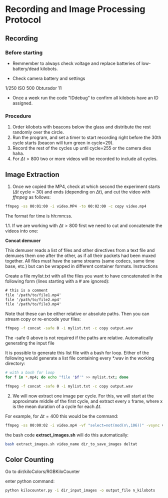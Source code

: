 # Recording and Image Processing Protocol

## Recording

### Before starting
- Remmember to always check voltage and replace batteries of low-battery/dead kilobots.

- Check camera battery and settings

1/250
ISO 500
Obturador 11 

- Once a week run the code "IDdebug" to confirm all kilobots have an ID assigned.

### Procedure
1. Order kilobots with beacons below the glass and distribute the rest randomly over the circle.
2. Run the program, and set a timer to start recording right before the 30th cycle starts (beacon will turn green in cycle=29).
3. Record the rest of the cycles up until cycle=255 or the camera dies haha.
4. For $\Delta t > 800$ two or more videos will be recorded to include all cycles.


## Image Extraction

1. Once we copied the MP4, check at which second the experiment starts ($\Delta t$ cycle = 30) and ends (depending on $\Delta t$), and cut the video with *ffmpeg* as follows:
```bash
ffmpeg -ss 00:01:00 -i video.MP4 -to 00:02:00 -c copy video.mp4
```   
The format for time is hh:mm:ss.

1.1. If we are working with $\Delta t > 800$ first we need to cut and concatenate the videos into one:

**Concat demuxer**

This demuxer reads a list of files and other directives from a text file and demuxes them one after the other, as if all their packets had been muxed together. All files must have the same streams (same codecs, same time base, etc.) but can be wrapped in different container formats.
Instructions

Create a file mylist.txt with all the files you want to have concatenated in the following form (lines starting with a # are ignored):

```txt
# this is a comment
file '/path/to/file1.mp4'
file '/path/to/file2.mp4'
file '/path/to/file3.mp4'
```

Note that these can be either relative or absolute paths. Then you can stream copy or re-encode your files:

```bash
ffmpeg -f concat -safe 0 -i mylist.txt -c copy output.wav
```
The -safe 0 above is not required if the paths are relative.
Automatically generating the input file

It is possible to generate this list file with a bash for loop. Either of the following would generate a list file containing every *.wav in the working directory:
```bash
# with a bash for loop
for f in *.mp4; do echo "file '$f'" >> mylist.txt; done

ffmpeg -f concat -safe 0 -i mylist.txt -c copy output.wav
```

2. We will now extract one image per cycle. For this, we will start at the approximate middle of the first cycle, and extract every x frame, where x is the mean duration of a cycle for each $\Delta t$.

For example, for $\Delta t = 400$ this would be the command:

```sh
ffmpeg -ss 00:00:02 -i video.mp4 -vf "select=not(mod(n\,106))" -vsync vfr -q:v 2 output%04d.jpg
```
the bash code **extract_images.sh** will do this automatically:

```sh
bash extract_images.sh video_name dir_to_save_images deltat
```

## Color Counting

Go to dir/kiloColors/RGBKiloCounter

enter python command:
```bash
python kilocounter.py -i dir_input_images -o output_file n_kilobots

```
